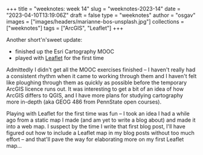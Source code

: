 
+++
title = "weeknotes: week 14"
slug = "weeknotes-2023-14"
date = "2023-04-10T13:19:06Z"
draft = false
type = "weeknotes"
author = "osgav"
images = ["images/headers/marianne-bos-unsplash.jpg"]
collections = ["weeknotes"]
tags = ["ArcGIS", "Leaflet"]
+++

Another short'n'sweet update:

<!--more-->

- finished up the Esri Cartography MOOC
- played with [Leaflet](https://leafletjs.com/) for the first time

Admittedly I didn't get all the MOOC exercises finished – I haven't really had a consistent rhythm when it came to working through them and I haven't felt like ploughing through them as quickly as possible before the temporary ArcGIS licence runs out. It was interesting to get a bit of an idea of how ArcGIS differs to QGIS, and I have more plans for studying cartography more in-depth (aka GEOG 486 from PennState open courses).

Playing with Leaflet for the first time was fun – I took an idea I had a while ago from a static map I made (and am yet to write a blog about) and made it into a web map. I suspect by the time I write that first blog post, I'll have figured out how to include a Leaflet map in my blog posts without too much effort – and that'll pave the way for elaborating more on my first Leaflet map...
